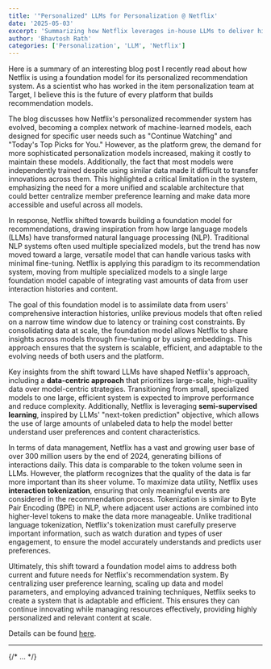 ```yaml
---
title: '"Personalized" LLMs for Personalization @ Netflix'
date: '2025-05-03'
excerpt: 'Summarizing how Netflix leverages in-house LLMs to deliver highly personalized recommendations.'
author: 'Bhavtosh Rath'
categories: ['Personalization', 'LLM', 'Netflix']
---
```


Here is a summary of an interesting blog post I recently read about how Netflix is using a foundation model for its personalized recommendation system. As a scientist who has worked in the item personalization team at Target, I believe this is the future of every platform that builds recommendation models.

The blog discusses how Netflix's personalized recommender system has evolved, becoming a complex network of machine-learned models, each designed for specific user needs such as "Continue Watching" and "Today's Top Picks for You." However, as the platform grew, the demand for more sophisticated personalization models increased, making it costly to maintain these models. Additionally, the fact that most models were independently trained despite using similar data made it difficult to transfer innovations across them. This highlighted a critical limitation in the system, emphasizing the need for a more unified and scalable architecture that could better centralize member preference learning and make data more accessible and useful across all models.

In response, Netflix shifted towards building a foundation model for recommendations, drawing inspiration from how large language models (LLMs) have transformed natural language processing (NLP). Traditional NLP systems often used multiple specialized models, but the trend has now moved toward a large, versatile model that can handle various tasks with minimal fine-tuning. Netflix is applying this paradigm to its recommendation system, moving from multiple specialized models to a single large foundation model capable of integrating vast amounts of data from user interaction histories and content.

The goal of this foundation model is to assimilate data from users' comprehensive interaction histories, unlike previous models that often relied on a narrow time window due to latency or training cost constraints. By consolidating data at scale, the foundation model allows Netflix to share insights across models through fine-tuning or by using embeddings. This approach ensures that the system is scalable, efficient, and adaptable to the evolving needs of both users and the platform.

Key insights from the shift toward LLMs have shaped Netflix's approach, including a **data-centric approach** that prioritizes large-scale, high-quality data over model-centric strategies. Transitioning from small, specialized models to one large, efficient system is expected to improve performance and reduce complexity. Additionally, Netflix is leveraging **semi-supervised learning**, inspired by LLMs' "next-token prediction" objective, which allows the use of large amounts of unlabeled data to help the model better understand user preferences and content characteristics.

In terms of data management, Netflix has a vast and growing user base of over 300 million users by the end of 2024, generating billions of interactions daily. This data is comparable to the token volume seen in LLMs. However, the platform recognizes that the quality of the data is far more important than its sheer volume. To maximize data utility, Netflix uses **interaction tokenization**, ensuring that only meaningful events are considered in the recommendation process. Tokenization is similar to Byte Pair Encoding (BPE) in NLP, where adjacent user actions are combined into higher-level tokens to make the data more manageable. Unlike traditional language tokenization, Netflix's tokenization must carefully preserve important information, such as watch duration and types of user engagement, to ensure the model accurately understands and predicts user preferences.

Ultimately, this shift toward a foundation model aims to address both current and future needs for Netflix's recommendation system. By centralizing user preference learning, scaling up data and model parameters, and employing advanced training techniques, Netflix seeks to create a system that is adaptable and efficient. This ensures they can continue innovating while managing resources effectively, providing highly personalized and relevant content at scale.

Details can be found [here](https://netflixtechblog.com/foundation-model-for-personalized-recommendation-1a0bd8e02d39a).

---

<article className="relative bg-white dark:bg-gray-800 rounded-xl p-6 border border-gray-200 dark:border-gray-700 transition-transform duration-300 hover:scale-105 hover:shadow-2xl hover:border-blue-400 dark:hover:border-blue-500">
  <div className="absolute top-0 left-0 w-full h-1 rounded-t-xl bg-gradient-to-r from-blue-500 to-indigo-500" />
  {/* ... */}
</article>

